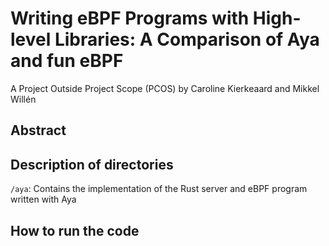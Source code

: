 # Writing eBPF Programs with High-level Libraries: A Comparison of Aya and fun eBPF
A Project Outside Project Scope (PCOS) by Caroline Kierkeaard and Mikkel Willén

## Abstract 


## Description of directories
`/aya`: Contains the implementation of the Rust server and eBPF program written with Aya


## How to run the code



